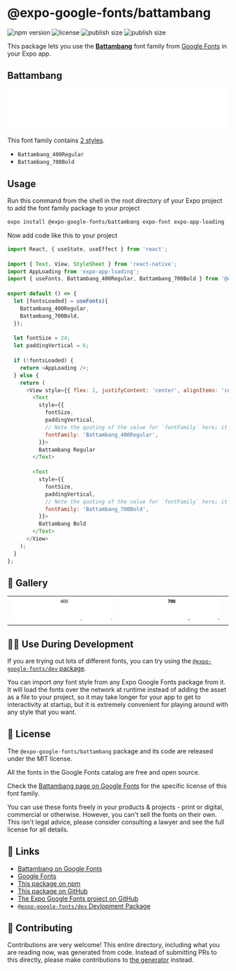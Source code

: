 # @expo-google-fonts/battambang

![npm version](https://flat.badgen.net/npm/v/@expo-google-fonts/battambang)
![license](https://flat.badgen.net/github/license/expo/google-fonts)
![publish size](https://flat.badgen.net/packagephobia/install/@expo-google-fonts/battambang)
![publish size](https://flat.badgen.net/packagephobia/publish/@expo-google-fonts/battambang)

This package lets you use the [**Battambang**](https://fonts.google.com/specimen/Battambang) font family from [Google Fonts](https://fonts.google.com/) in your Expo app.

## Battambang

![Battambang](./font-family.png)

This font family contains [2 styles](#-gallery).

- `Battambang_400Regular`
- `Battambang_700Bold`

## Usage

Run this command from the shell in the root directory of your Expo project to add the font family package to your project
```sh
expo install @expo-google-fonts/battambang expo-font expo-app-loading
```

Now add code like this to your project
```js
import React, { useState, useEffect } from 'react';

import { Text, View, StyleSheet } from 'react-native';
import AppLoading from 'expo-app-loading';
import { useFonts, Battambang_400Regular, Battambang_700Bold } from '@expo-google-fonts/battambang';

export default () => {
  let [fontsLoaded] = useFonts({
    Battambang_400Regular,
    Battambang_700Bold,
  });

  let fontSize = 24;
  let paddingVertical = 6;

  if (!fontsLoaded) {
    return <AppLoading />;
  } else {
    return (
      <View style={{ flex: 1, justifyContent: 'center', alignItems: 'center' }}>
        <Text
          style={{
            fontSize,
            paddingVertical,
            // Note the quoting of the value for `fontFamily` here; it expects a string!
            fontFamily: 'Battambang_400Regular',
          }}>
          Battambang Regular
        </Text>

        <Text
          style={{
            fontSize,
            paddingVertical,
            // Note the quoting of the value for `fontFamily` here; it expects a string!
            fontFamily: 'Battambang_700Bold',
          }}>
          Battambang Bold
        </Text>
      </View>
    );
  }
};

```

## 🔡 Gallery


||||
|-|-|-|
|![Battambang_400Regular](./Battambang_400Regular.ttf.png)|![Battambang_700Bold](./Battambang_700Bold.ttf.png)|||


## 👩‍💻 Use During Development

If you are trying out lots of different fonts, you can try using the [`@expo-google-fonts/dev` package](https://github.com/expo/google-fonts/tree/master/font-packages/dev#readme).

You can import *any* font style from any Expo Google Fonts package from it. It will load the fonts
over the network at runtime instead of adding the asset as a file to your project, so it may take longer
for your app to get to interactivity at startup, but it is extremely convenient
for playing around with any style that you want.

## 📖 License

The `@expo-google-fonts/battambang` package and its code are released under the MIT license.

All the fonts in the Google Fonts catalog are free and open source.

Check the [Battambang page on Google Fonts](https://fonts.google.com/specimen/Battambang) for the specific license of this font family.

You can use these fonts freely in your products & projects - print or digital, commercial or otherwise. However, you can't sell the fonts on their own. This isn't legal advice, please consider consulting a lawyer and see the full license for all details.

## 🔗 Links

- [Battambang on Google Fonts](https://fonts.google.com/specimen/Battambang)
- [Google Fonts](https://fonts.google.com/)
- [This package on npm](https://www.npmjs.com/package/@expo-google-fonts/battambang)
- [This package on GitHub](https://github.com/expo/google-fonts/tree/master/font-packages/battambang)
- [The Expo Google Fonts project on GitHub](https://github.com/expo/google-fonts)
- [`@expo-google-fonts/dev` Devlopment Package](https://github.com/expo/google-fonts/tree/master/font-packages/dev)

## 🤝 Contributing

Contributions are very welcome! This entire directory, including what you are reading now, was generated from code. Instead of submitting PRs to this directly, please make contributions to [the generator](https://github.com/expo/google-fonts/tree/master/packages/generator) instead.
